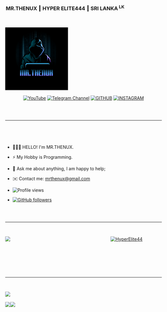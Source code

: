 <!-- Code by Mr.Thenux -->

<p align="center"><h3><legend> MR.THENUX ┃ HYPER ELITE444 ┃ SRI LANKA<sup> LK</sup></legend></h3>
<br/><br/>
	<img src="images/mrthenux.jpg" width="40%"></p>
	
<p align="center">
<a href="https://youtube.com/channel/UC2Nsn8q4MWE8pkDVsQcGsog"> <img title="YouTube" src="https://img.shields.io/badge/YouTube-black?style=for-the-badge&logo=Youtube"></a> 
<a href="https://t.me/thenuxmods"> <img title="Telegram Channel" src="https://img.shields.io/badge/Telegram-black?style=for-the-badge&logo=Telegram"></a>
<a href="https://www.github.com/HyperElite444"> <img title="GITHUB" src="https://img.shields.io/badge/Github-black?style=for-the-badge&logo=Github"></a>
<a href="https://www.instagram.com/thenux_modz/"> <img title="INSTAGRAM" src="https://img.shields.io/badge/Instagram-black?style=for-the-badge&logo=Instagram"></a>
</p>
<br/>
	<br/>
	<hr style="height:2px;border-width:0;color:gray;background-color:gray">
	<br/>

&nbsp;
- 👨🏽‍💻 HELLO! I'm MR.THENUX.
- ⚡️ My Hobby is Programming.
- 💬 Ask me about anything, I am happy to help;
- ✉️ Contact me: mrthenux@gmail.com
 
- ![Profile views](https://gpvc.arturio.dev/HyperElite444)
- [![GitHub followers](https://img.shields.io/github/followers/HyperElite444.svg?style=social&label=Follow&maxAge=2592000)](https://github.com/HyperElite444?tab=followers)
<br/>
	<br/>
	<hr style="height:2px;border-width:0;color:gray;background-color:gray">
	<br/>
	<p>
		<p align="center">
<img width="55%" align="left" src="https://github-readme-stats.vercel.app/api?username=HyperElite444&&show_icons=true&title_color=e60000&icon_color=ff3333&text_color=ff8080&bg_color=000000"></p>
<p align="center">
<a href="https://github.com/HyperElite444"><img title="HyperElite44" src="https://github-readme-stats.vercel.app/api/top-langs/?username=HyperElite444&layout=compact"></a></p>
</p>
<br/>
<br/>
<br/>
<br/>
	<br/>
	<hr style="height:2px;border-width:0;color:gray;background-color:gray">
	<br/>
 <footer>
    <p><a href="https://github.com/HyperElite444" alt="MR.THENUX"> <img src="https://img.shields.io/badge/Author-Mr.Thenux-success?style=flat&logo=github" /> </a>  
	<p><a href="https://t.me/thenuxmods"><img src="https://img.shields.io/badge/POWERED BY-2b2e4d?style=for-the-badge&logoColor=ff0000"></a><a href="https://t.me/thenuxmods"><img src="https://img.shields.io/badge/TX TECHSHOW-black?style=for-the-badge&logo=Hacker"></a></p>
</footer>
